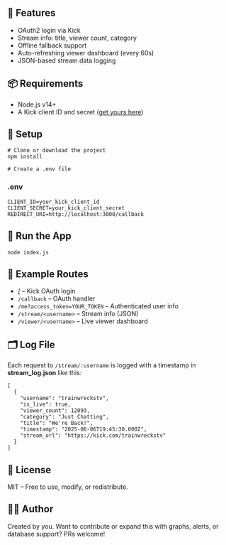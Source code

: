 

<h2>🚀 Features</h2>
<ul>
  <li>OAuth2 login via Kick</li>
  <li>Stream info: title, viewer count, category</li>
  <li>Offline fallback support</li>
  <li>Auto-refreshing viewer dashboard (every 60s)</li>
  <li>JSON-based stream data logging</li>
</ul>

<h2>📦 Requirements</h2>
<ul>
  <li>Node.js v14+</li>
  <li>A Kick client ID and secret (<a href="https://docs.kick.com/getting-started/generating-tokens-oauth2-flow" target="_blank">get yours here</a>)</li>
</ul>

<h2>🔧 Setup</h2>

<pre><code># Clone or download the project
npm install

# Create a .env file
</code></pre>

<h3>.env</h3>
<pre><code>CLIENT_ID=your_kick_client_id
CLIENT_SECRET=your_kick_client_secret
REDIRECT_URI=http://localhost:3000/callback
</code></pre>

<h2>🏃 Run the App</h2>
<pre><code>node index.js</code></pre>

<h2>🔗 Example Routes</h2>
<ul>
  <li><a href="http://localhost:3000">/</a> – Kick OAuth login</li>
  <li><code>/callback</code> – OAuth handler</li>
  <li><code>/me?access_token=YOUR_TOKEN</code> – Authenticated user info</li>
  <li><code>/stream/&lt;username&gt;</code> – Stream info (JSON)</li>
  <li><code>/viewer/&lt;username&gt;</code> – Live viewer dashboard</li>
</ul>

<h2>🗂 Log File</h2>
<p>Each request to <code>/stream/:username</code> is logged with a timestamp in <strong>stream_log.json</strong> like this:</p>

<pre><code>[
  {
    "username": "trainwreckstv",
    "is_live": true,
    "viewer_count": 12093,
    "category": "Just Chatting",
    "title": "We're Back!",
    "timestamp": "2025-06-06T19:45:30.000Z",
    "stream_url": "https://kick.com/trainwreckstv"
  }
]
</code></pre>

<h2>📘 License</h2>
<p>MIT – Free to use, modify, or redistribute.</p>

<h2>👨‍💻 Author</h2>
<p>Created by you. Want to contribute or expand this with graphs, alerts, or database support? PRs welcome!</p>
